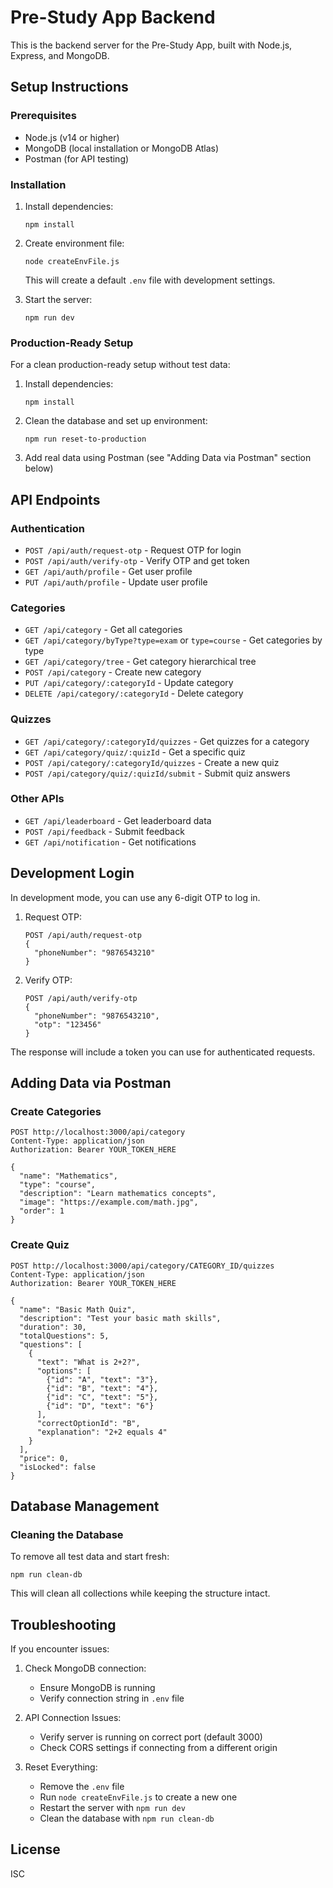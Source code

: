 # Pre-Study App Backend

This is the backend server for the Pre-Study App, built with Node.js, Express, and MongoDB.

## Setup Instructions

### Prerequisites

- Node.js (v14 or higher)
- MongoDB (local installation or MongoDB Atlas)
- Postman (for API testing)

### Installation

1. Install dependencies:
   ```
   npm install
   ```

2. Create environment file:
   ```
   node createEnvFile.js
   ```
   This will create a default `.env` file with development settings.

3. Start the server:
   ```
   npm run dev
   ```

### Production-Ready Setup

For a clean production-ready setup without test data:

1. Install dependencies:
   ```
   npm install
   ```

2. Clean the database and set up environment:
   ```
   npm run reset-to-production
   ```

3. Add real data using Postman (see "Adding Data via Postman" section below)

## API Endpoints

### Authentication
- `POST /api/auth/request-otp` - Request OTP for login
- `POST /api/auth/verify-otp` - Verify OTP and get token
- `GET /api/auth/profile` - Get user profile
- `PUT /api/auth/profile` - Update user profile

### Categories
- `GET /api/category` - Get all categories
- `GET /api/category/byType?type=exam` or `type=course` - Get categories by type
- `GET /api/category/tree` - Get category hierarchical tree
- `POST /api/category` - Create new category
- `PUT /api/category/:categoryId` - Update category
- `DELETE /api/category/:categoryId` - Delete category

### Quizzes
- `GET /api/category/:categoryId/quizzes` - Get quizzes for a category
- `GET /api/category/quiz/:quizId` - Get a specific quiz
- `POST /api/category/:categoryId/quizzes` - Create a new quiz
- `POST /api/category/quiz/:quizId/submit` - Submit quiz answers

### Other APIs
- `GET /api/leaderboard` - Get leaderboard data
- `POST /api/feedback` - Submit feedback
- `GET /api/notification` - Get notifications

## Development Login

In development mode, you can use any 6-digit OTP to log in.

1. Request OTP:
   ```
   POST /api/auth/request-otp
   {
     "phoneNumber": "9876543210"
   }
   ```

2. Verify OTP:
   ```
   POST /api/auth/verify-otp
   {
     "phoneNumber": "9876543210",
     "otp": "123456"
   }
   ```

The response will include a token you can use for authenticated requests.

## Adding Data via Postman

### Create Categories
```
POST http://localhost:3000/api/category
Content-Type: application/json
Authorization: Bearer YOUR_TOKEN_HERE

{
  "name": "Mathematics",
  "type": "course",
  "description": "Learn mathematics concepts",
  "image": "https://example.com/math.jpg",
  "order": 1
}
```

### Create Quiz
```
POST http://localhost:3000/api/category/CATEGORY_ID/quizzes
Content-Type: application/json
Authorization: Bearer YOUR_TOKEN_HERE

{
  "name": "Basic Math Quiz",
  "description": "Test your basic math skills",
  "duration": 30,
  "totalQuestions": 5,
  "questions": [
    {
      "text": "What is 2+2?",
      "options": [
        {"id": "A", "text": "3"},
        {"id": "B", "text": "4"},
        {"id": "C", "text": "5"},
        {"id": "D", "text": "6"}
      ],
      "correctOptionId": "B",
      "explanation": "2+2 equals 4"
    }
  ],
  "price": 0,
  "isLocked": false
}
```

## Database Management

### Cleaning the Database
To remove all test data and start fresh:

```
npm run clean-db
```

This will clean all collections while keeping the structure intact.

## Troubleshooting

If you encounter issues:

1. Check MongoDB connection:
   - Ensure MongoDB is running
   - Verify connection string in `.env` file

2. API Connection Issues:
   - Verify server is running on correct port (default 3000)
   - Check CORS settings if connecting from a different origin

3. Reset Everything:
   - Remove the `.env` file
   - Run `node createEnvFile.js` to create a new one
   - Restart the server with `npm run dev`
   - Clean the database with `npm run clean-db`

## License
ISC